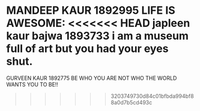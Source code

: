 MANDEEP KAUR 
1892995
LIFE IS AWESOME:
<<<<<<< HEAD
japleen kaur bajwa 
1893733
i am a museum full of art but you had your eyes shut. 
=======
GURVEEN KAUR
1892775
BE WHO YOU ARE NOT WHO THE WORLD WANTS YOU TO BE!!
>>>>>>> 3203749730d84c01bfbda994bf88a0d7b5cd493c

